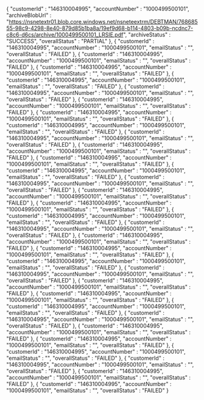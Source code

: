 {
    "customerId" : "146310004995",
    "accountNumber" : "1000499500101",
    "archiveBlobUrl" : "https://nsnetextr01.blob.core.windows.net/nsneteextrm/DEBTMAN/76868555-98c9-4298-8e40-879d85b1ba8a/19ef9d68-b114-4803-b09b-ncdnc7-c8c6-d6cs/archive/1000499500101_LRSIE.pdf",
    "archiveStatus" : "SUCCESS",
    "overallStatus" : "PARTIAL"
  }, {
    "customerId" : "146310004995",
    "accountNumber" : "1000499500101",
    "emailStatus" : "",
    "overallStatus" : "FAILED"
  }, {
    "customerId" : "146310004995",
    "accountNumber" : "1000499500101",
    "emailStatus" : "",
    "overallStatus" : "FAILED"
  }, {
    "customerId" : "146310004995",
    "accountNumber" : "1000499500101",
    "emailStatus" : "",
    "overallStatus" : "FAILED"
  }, {
    "customerId" : "146310004995",
    "accountNumber" : "1000499500101",
    "emailStatus" : "",
    "overallStatus" : "FAILED"
  }, {
    "customerId" : "146310004995",
    "accountNumber" : "1000499500101",
    "emailStatus" : "",
    "overallStatus" : "FAILED"
  }, {
    "customerId" : "146310004995",
    "accountNumber" : "1000499500101",
    "emailStatus" : "",
    "overallStatus" : "FAILED"
  }, {
    "customerId" : "146310004995",
    "accountNumber" : "1000499500101",
    "emailStatus" : "",
    "overallStatus" : "FAILED"
  }, {
    "customerId" : "146310004995",
    "accountNumber" : "1000499500101",
    "emailStatus" : "",
    "overallStatus" : "FAILED"
  }, {
    "customerId" : "146310004995",
    "accountNumber" : "1000499500101",
    "emailStatus" : "",
    "overallStatus" : "FAILED"
  }, {
    "customerId" : "146310004995",
    "accountNumber" : "1000499500101",
    "emailStatus" : "",
    "overallStatus" : "FAILED"
  }, {
    "customerId" : "146310004995",
    "accountNumber" : "1000499500101",
    "emailStatus" : "",
    "overallStatus" : "FAILED"
  }, {
    "customerId" : "146310004995",
    "accountNumber" : "1000499500101",
    "emailStatus" : "",
    "overallStatus" : "FAILED"
  }, {
    "customerId" : "146310004995",
    "accountNumber" : "1000499500101",
    "emailStatus" : "",
    "overallStatus" : "FAILED"
  }, {
    "customerId" : "146310004995",
    "accountNumber" : "1000499500101",
    "emailStatus" : "",
    "overallStatus" : "FAILED"
  }, {
    "customerId" : "146310004995",
    "accountNumber" : "1000499500101",
    "emailStatus" : "",
    "overallStatus" : "FAILED"
  }, {
    "customerId" : "146310004995",
    "accountNumber" : "1000499500101",
    "emailStatus" : "",
    "overallStatus" : "FAILED"
  }, {
    "customerId" : "146310004995",
    "accountNumber" : "1000499500101",
    "emailStatus" : "",
    "overallStatus" : "FAILED"
  }, {
    "customerId" : "146310004995",
    "accountNumber" : "1000499500101",
    "emailStatus" : "",
    "overallStatus" : "FAILED"
  }, {
    "customerId" : "146310004995",
    "accountNumber" : "1000499500101",
    "emailStatus" : "",
    "overallStatus" : "FAILED"
  }, {
    "customerId" : "146310004995",
    "accountNumber" : "1000499500101",
    "emailStatus" : "",
    "overallStatus" : "FAILED"
  }, {
    "customerId" : "146310004995",
    "accountNumber" : "1000499500101",
    "emailStatus" : "",
    "overallStatus" : "FAILED"
  }, {
    "customerId" : "146310004995",
    "accountNumber" : "1000499500101",
    "emailStatus" : "",
    "overallStatus" : "FAILED"
  }, {
    "customerId" : "146310004995",
    "accountNumber" : "1000499500101",
    "emailStatus" : "",
    "overallStatus" : "FAILED"
  }, {
    "customerId" : "146310004995",
    "accountNumber" : "1000499500101",
    "emailStatus" : "",
    "overallStatus" : "FAILED"
  }, {
    "customerId" : "146310004995",
    "accountNumber" : "1000499500101",
    "emailStatus" : "",
    "overallStatus" : "FAILED"
  }, {
    "customerId" : "146310004995",
    "accountNumber" : "1000499500101",
    "emailStatus" : "",
    "overallStatus" : "FAILED"
  }, {
    "customerId" : "146310004995",
    "accountNumber" : "1000499500101",
    "emailStatus" : "",
    "overallStatus" : "FAILED"
  }, {
    "customerId" : "146310004995",
    "accountNumber" : "1000499500101",
    "emailStatus" : "",
    "overallStatus" : "FAILED"
  }, {
    "customerId" : "146310004995",
    "accountNumber" : "1000499500101",
    "emailStatus" : "",
    "overallStatus" : "FAILED"
  }, {
    "customerId" : "146310004995",
    "accountNumber" : "1000499500101",
    "emailStatus" : "",
    "overallStatus" : "FAILED"
  }, {
    "customerId" : "146310004995",
    "accountNumber" : "1000499500101",
    "emailStatus" : "",
    "overallStatus" : "FAILED"
  }
